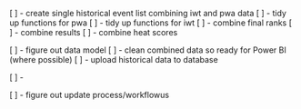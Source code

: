 [ ] - create single historical event list combining iwt and pwa data
[ ] - tidy up functions for pwa 
[ ] - tidy up functions for iwt
[ ] - combine final ranks 
[ ] - combine results
[ ] - combine heat scores

[ ] - figure out data model
[ ] - clean combined data so ready for Power BI (where possible)
[ ] - upload historical data to database

[ ] - 



[ ] - figure out update process/workflowus
